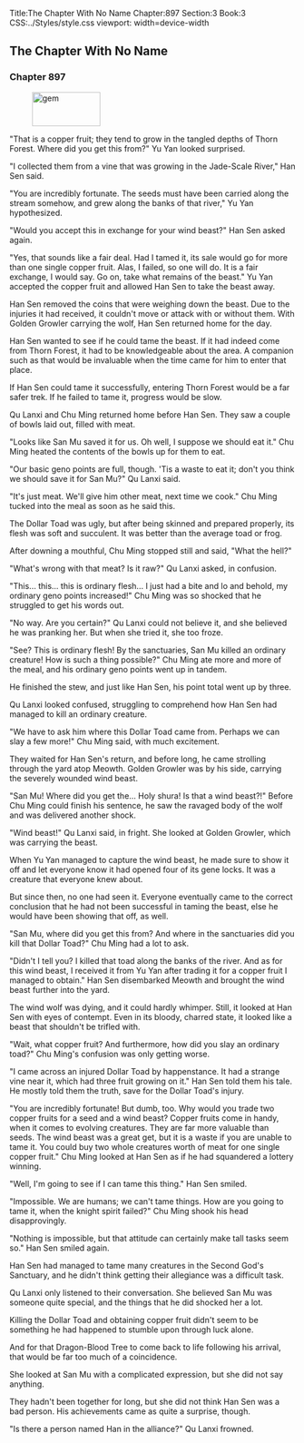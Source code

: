 Title:The Chapter With No Name 
Chapter:897 
Section:3 
Book:3 
CSS:../Styles/style.css 
viewport: width=device-width
  
## The Chapter With No Name
### Chapter 897
  
<figure>
	<img src="../Images/gem.gif" alt="gem" id="gem" width="120" height="60" />
</figure>
  

  
"That is a copper fruit; they tend to grow in the tangled depths of Thorn Forest. Where did you get this from?" Yu Yan looked surprised.

"I collected them from a vine that was growing in the Jade-Scale River," Han Sen said.

"You are incredibly fortunate. The seeds must have been carried along the stream somehow, and grew along the banks of that river," Yu Yan hypothesized.

"Would you accept this in exchange for your wind beast?" Han Sen asked again.

"Yes, that sounds like a fair deal. Had I tamed it, its sale would go for more than one single copper fruit. Alas, I failed, so one will do. It is a fair exchange, I would say. Go on, take what remains of the beast." Yu Yan accepted the copper fruit and allowed Han Sen to take the beast away.

Han Sen removed the coins that were weighing down the beast. Due to the injuries it had received, it couldn't move or attack with or without them. With Golden Growler carrying the wolf, Han Sen returned home for the day.

Han Sen wanted to see if he could tame the beast. If it had indeed come from Thorn Forest, it had to be knowledgeable about the area. A companion such as that would be invaluable when the time came for him to enter that place.

If Han Sen could tame it successfully, entering Thorn Forest would be a far safer trek. If he failed to tame it, progress would be slow.

Qu Lanxi and Chu Ming returned home before Han Sen. They saw a couple of bowls laid out, filled with meat.

"Looks like San Mu saved it for us. Oh well, I suppose we should eat it." Chu Ming heated the contents of the bowls up for them to eat.

"Our basic geno points are full, though. 'Tis a waste to eat it; don't you think we should save it for San Mu?" Qu Lanxi said.

"It's just meat. We'll give him other meat, next time we cook." Chu Ming tucked into the meal as soon as he said this.

The Dollar Toad was ugly, but after being skinned and prepared properly, its flesh was soft and succulent. It was better than the average toad or frog.

After downing a mouthful, Chu Ming stopped still and said, "What the hell?"

"What's wrong with that meat? Is it raw?" Qu Lanxi asked, in confusion.

"This... this... this is ordinary flesh... I just had a bite and lo and behold, my ordinary geno points increased!" Chu Ming was so shocked that he struggled to get his words out.

"No way. Are you certain?" Qu Lanxi could not believe it, and she believed he was pranking her. But when she tried it, she too froze.

"See? This is ordinary flesh! By the sanctuaries, San Mu killed an ordinary creature! How is such a thing possible?" Chu Ming ate more and more of the meal, and his ordinary geno points went up in tandem.

He finished the stew, and just like Han Sen, his point total went up by three.

Qu Lanxi looked confused, struggling to comprehend how Han Sen had managed to kill an ordinary creature.

"We have to ask him where this Dollar Toad came from. Perhaps we can slay a few more!" Chu Ming said, with much excitement.

They waited for Han Sen's return, and before long, he came strolling through the yard atop Meowth. Golden Growler was by his side, carrying the severely wounded wind beast.

"San Mu! Where did you get the... Holy shura! Is that a wind beast?!" Before Chu Ming could finish his sentence, he saw the ravaged body of the wolf and was delivered another shock.

"Wind beast!" Qu Lanxi said, in fright. She looked at Golden Growler, which was carrying the beast.

When Yu Yan managed to capture the wind beast, he made sure to show it off and let everyone know it had opened four of its gene locks. It was a creature that everyone knew about.

But since then, no one had seen it. Everyone eventually came to the correct conclusion that he had not been successful in taming the beast, else he would have been showing that off, as well.

"San Mu, where did you get this from? And where in the sanctuaries did you kill that Dollar Toad?" Chu Ming had a lot to ask.

"Didn't I tell you? I killed that toad along the banks of the river. And as for this wind beast, I received it from Yu Yan after trading it for a copper fruit I managed to obtain." Han Sen disembarked Meowth and brought the wind beast further into the yard.

The wind wolf was dying, and it could hardly whimper. Still, it looked at Han Sen with eyes of contempt. Even in its bloody, charred state, it looked like a beast that shouldn't be trifled with.

"Wait, what copper fruit? And furthermore, how did you slay an ordinary toad?" Chu Ming's confusion was only getting worse.

"I came across an injured Dollar Toad by happenstance. It had a strange vine near it, which had three fruit growing on it." Han Sen told them his tale. He mostly told them the truth, save for the Dollar Toad's injury.

"You are incredibly fortunate! But dumb, too. Why would you trade two copper fruits for a seed and a wind beast? Copper fruits come in handy, when it comes to evolving creatures. They are far more valuable than seeds. The wind beast was a great get, but it is a waste if you are unable to tame it. You could buy two whole creatures worth of meat for one single copper fruit." Chu Ming looked at Han Sen as if he had squandered a lottery winning.

"Well, I'm going to see if I can tame this thing." Han Sen smiled.

"Impossible. We are humans; we can't tame things. How are you going to tame it, when the knight spirit failed?" Chu Ming shook his head disapprovingly.

"Nothing is impossible, but that attitude can certainly make tall tasks seem so." Han Sen smiled again.

Han Sen had managed to tame many creatures in the Second God's Sanctuary, and he didn't think getting their allegiance was a difficult task.

Qu Lanxi only listened to their conversation. She believed San Mu was someone quite special, and the things that he did shocked her a lot.

Killing the Dollar Toad and obtaining copper fruit didn't seem to be something he had happened to stumble upon through luck alone.

And for that Dragon-Blood Tree to come back to life following his arrival, that would be far too much of a coincidence.

She looked at San Mu with a complicated expression, but she did not say anything.

They hadn't been together for long, but she did not think Han Sen was a bad person. His achievements came as quite a surprise, though.

"Is there a person named Han in the alliance?" Qu Lanxi frowned.